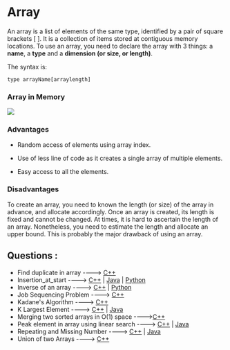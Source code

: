 # Array

An array is a list of elements of the same type, identified by a pair of square brackets [ ]. It is a collection of items stored at contiguous memory locations. To use an array, you need to declare the array with 3 things: a **name**, a **type** and a **dimension (or size, or length)**.

The syntax is:

`type arrayName[arraylength]`

### Array in Memory

![](https://media.geeksforgeeks.org/wp-content/uploads/array-2.png)

### Advantages

- Random access of elements using array index.

- Use of less line of code as it creates a single array of multiple elements.

- Easy access to all the elements.

### Disadvantages

To create an array, you need to known the length (or size) of the array in advance, and allocate accordingly. Once an array is created, its length is fixed and cannot be changed. At times, it is hard to ascertain the length of an array. Nonetheless, you need to estimate the length and allocate an upper bound. This is probably the major drawback of using an array.

## Questions :

- Find duplicate in array ----> [C++](/Code/C++/Duplicate_in_array.cpp)
- Insertion_at_start ----> [C++](/Code/C++/insertion_at_start.cpp) | [Java](/Code/Java/insertion_at_start.java) | [Python](/Code/Python/insertion_at_start.py)
- Inverse of an array ----> [C++](Code/C++/inverse_of_an_array.cpp) | [Python](/Code/Python/inverseArray.py)
- Job Sequencing Problem ----> [C++](/Code/C++/job_sequencing_problem.cpp)
- Kadane's Algorithm ----> [C++](/Code/C++/kadane_algo.cpp)
- K Largest Element  ----> [C++](/Code/C++/K_largest_element.cpp) | [Java]()
- Merging two sorted arrays in O(1) space ---->[C++](/Code/C++/merge_in_constant_space.cpp)
- Peak element in array using linear search ----> [C++](/Code/C++/peak_value_linear_search.cpp) | [Java](/Code/Java/peakvalueinarray.java)
- Repeating and Missing Number ----> [C++](/Code/C++/repeating_and_missing_number.cpp) | [Java](/Code/Java/Repeating_And_Missing_Number.java)
- Union of two Arrays ----> [C++](Code/C++/Union_of_two_unsorted_array.cpp)

